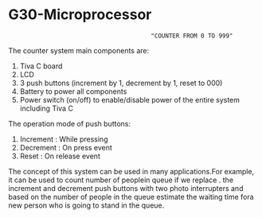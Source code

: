 # G30-Microprocessor

                                            "COUNTER FROM 0 TO 999"

The counter system main components are:

1. Tiva C board
2. LCD
3. 3 push buttons (increment by 1, decrement by 1, reset to 000)
4. Battery to power all components
5. Power switch (on/off) to enable/disable power of the entire system including Tiva C

The operation mode of push buttons:

1. Increment : While pressing
2. Decrement : On press event
3. Reset     : On release event


The concept of this system can be used in many applications.For example, it can be used to count number of peoplein queue if we replace .
the increment and decrement push buttons with two photo interrupters and based on the number of people in the queue estimate the waiting 
time fora new person who is going to stand in the queue.
